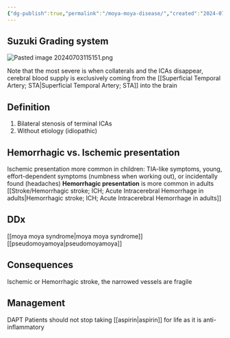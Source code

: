 ```yaml
---
{"dg-publish":true,"permalink":"/moya-moya-disease/","created":"2024-07-03T11:51:50.185-07:00","updated":"2025-10-01T10:37:22.065-07:00"}
---
```


## Suzuki Grading system

![Pasted image 20240703115151.png](/img/user/assets/Pasted%20image%2020240703115151.png)

Note that the most severe is when collaterals and the ICAs disappear, cerebral blood supply is exclusively coming from the [[Superficial Temporal Artery; STA\|Superficial Temporal Artery; STA]] into the brain
## Definition
1. Bilateral stenosis of terminal ICAs
2. Without etiology (idiopathic)

## Hemorrhagic vs. Ischemic presentation
Ischemic presentation more common in children:
	TIA-like symptoms, young, effort-dependent symptoms (numbness when working out), or incidentally found (headaches)
**Hemorrhagic presentation** is more common in adults [[Stroke/Hemorrhagic stroke; ICH; Acute Intracerebral Hemorrhage in adults\|Hemorrhagic stroke; ICH; Acute Intracerebral Hemorrhage in adults]]
## DDx
[[moya moya syndrome\|moya moya syndrome]]
[[pseudomoyamoya\|pseudomoyamoya]]

## Consequences
Ischemic or Hemorrhagic stroke, the narrowed vessels are fragile
## Management
DAPT
Patients should not stop taking [[aspirin\|aspirin]] for life as it is anti-inflammatory 
